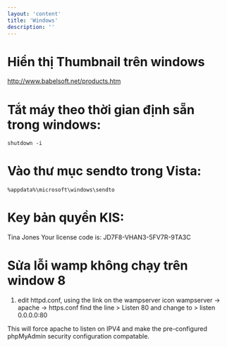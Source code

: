 ```yaml
---
layout: 'content'
title: 'Windows'
description: ''
---
```


# Hiển thị Thumbnail trên windows

http://www.babelsoft.net/products.htm

# Tắt máy theo thời gian định sẵn trong windows: 


```
shutdown -i
```

# Vào thư mục sendto trong Vista: 

```
%appdata%\microsoft\windows\sendto
```

# Key bản quyền KIS: 

Tina Jones Your license code is: JD7F8-VHAN3-5FV7R-9TA3C

# Sửa lỗi wamp không chạy trên window 8

1. edit httpd.conf, using the link on the wampserver icon wampserver -> apache -> https.conf
find the line > Listen 80
and change to > listen 0.0.0.0:80

This will force apache to listen on IPV4 and make the pre-configured phpMyAdmin security configuration compatable.
